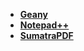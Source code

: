 - [**Geany**](https://www.geany.org/download/releases/)
- [**Notepad++**](https://notepad-plus-plus.org/downloads/)
- [**SumatraPDF**](https://www.sumatrapdfreader.org/download-free-pdf-viewer)
